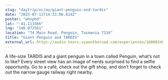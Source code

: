 ```yaml
---
slug: "daytrip/oc/au/giant-penguin-and-tardis"
date: "2025-07-11T14:33:06.614Z"
poster: "whophd"
lat: "-41.113366"
lng: "146.072561"
location: "74 Main Road, Penguin, Tasmania 7316"
title: "Giant Penguin and TARDIS"
external_url: https://audio-tours.cyaontheroad.com/experiences/1600034880.html
---
```

A life-size TARDIS and a giant penguin in a town called Penguin, what’s not to like?  Every street view has an image of nerds surprised to find a selfie opportunity.  Go to a café, check out the gift shop, and don’t forget to check out the narrow gauge railway right nearby.